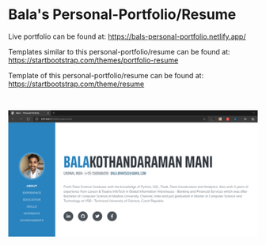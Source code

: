 # Bala's Personal-Portfolio/Resume


Live portfolio can be found at:
https://bals-personal-portfolio.netlify.app/

Templates similar to this personal-portfolio/resume can be found at:
https://startbootstrap.com/themes/portfolio-resume

Template of this personal-portfolio/resume can be found at:
https://startbootstrap.com/theme/resume

<br/>

![](assets/img/screenshot.png)

